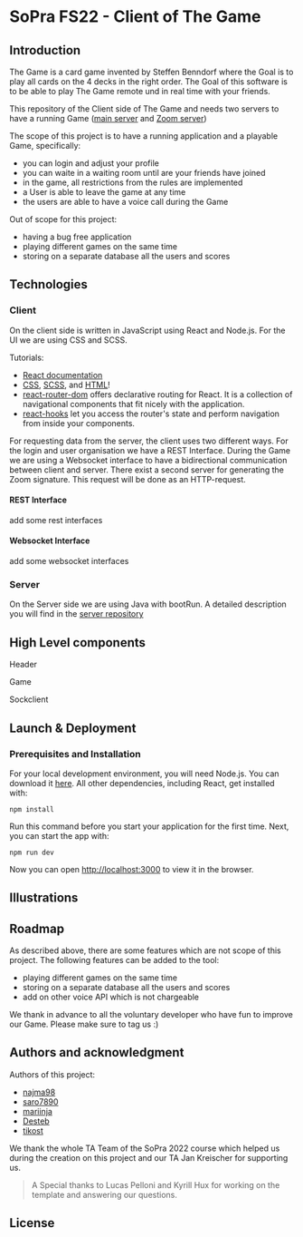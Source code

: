 # SoPra FS22 - Client of The Game

## Introduction

The Game is a card game invented by Steffen Benndorf where the Goal is to play all cards on the 4 decks in the right order.
The Goal of this software is to be able to play The Game remote und in real time with your friends.

This repository of the Client side of The Game and needs two servers to have a running Game ([main server](https://github.com/sopra-fs22-group-11/SoPra22-group11-TheGame-Server) and [Zoom server](https://zoomvideosdk-signature.herokuapp.com/))

The scope of this project is to have a running application and a playable Game, specifically:
- you can login and adjust your profile
- you can waite in a waiting room until are your friends have joined 
- in the game, all restrictions from the rules are implemented
- a User is able to leave the game at any time
- the users are able to have a voice call during the Game

Out of scope for this project:
- having a bug free application
- playing different games on the same time
- storing on a separate database all the users and scores

## Technologies

### Client

On the client side is written in JavaScript using React and Node.js. For the UI we are using CSS and SCSS.

Tutorials:

- [React documentation](https://reactjs.org/)
- [CSS](https://www.w3schools.com/Css/), [SCSS](https://sass-lang.com/documentation/syntax), and [HTML](https://www.w3schools.com/html/html_intro.asp)!
- [react-router-dom](https://reacttraining.com/react-router/web/guides/quick-start) offers declarative routing for React. It is a collection of navigational components that fit nicely with the application. 
- [react-hooks](https://reactrouter.com/web/api/Hooks) let you access the router's state and perform navigation from inside your components.

For requesting data from the server, the client uses two different ways. For the login and user organisation we have a REST Interface.
During the Game we are using a Websocket interface to have a bidirectional communication between client and server. There exist a second server for generating the Zoom signature. This request will be done as an HTTP-request.


#### REST Interface

add some rest interfaces


#### Websocket Interface

add some websocket interfaces


### Server

On the Server side we are using Java with bootRun. A detailed description you will find in the [server repository](https://github.com/sopra-fs22-group-11/SoPra22-group11-TheGame-Server)


## High Level components

Header

Game

Sockclient

## Launch & Deployment

### Prerequisites and Installation
For your local development environment, you will need Node.js. You can download it [here](https://nodejs.org). All other dependencies, including React, get installed with:

```npm install```

Run this command before you start your application for the first time. Next, you can start the app with:

```npm run dev```

Now you can open [http://localhost:3000](http://localhost:3000) to view it in the browser.

## Illustrations

## Roadmap

As described above, there are some features which are not scope of this project. The following features can be added to the tool:
- playing different games on the same time
- storing on a separate database all the users and scores
- add on other voice API which is not chargeable

We thank in advance to all the voluntary developer who have fun to improve our Game. Please make sure to tag us :)

## Authors and acknowledgment

Authors of this project:
- [najma98](https://github.com/najma98)
- [saro7890](https://github.com/Saro7890) 
- [mariinja](https://github.com/Mariinja)
- [Desteb](https://github.com/Desteb)
- [tikost](https://github.com/tikost)

We thank the whole TA Team of the SoPra 2022 course which helped us during the creation on this project and our TA Jan Kreischer for supporting us.
> A Special thanks to Lucas Pelloni and Kyrill Hux for working on the template and answering our questions.

## License 


